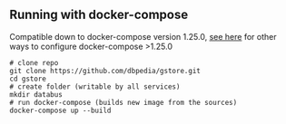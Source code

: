 ## Running with docker-compose 
Compatible down to docker-compose version 1.25.0, [see here](https://docs.docker.com/compose/environment-variables/) for other ways to configure docker-compose >1.25.0

```
# clone repo
git clone https://github.com/dbpedia/gstore.git
cd gstore
# create folder (writable by all services)
mkdir databus
# run docker-compose (builds new image from the sources)
docker-compose up --build
```